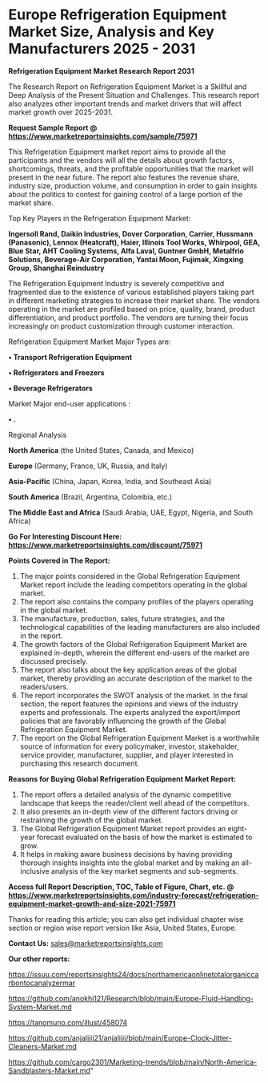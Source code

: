 # Europe Refrigeration Equipment Market Size, Analysis and Key Manufacturers 2025 - 2031

<strong>Refrigeration Equipment Market Research Report 2031</strong>

The Research Report on Refrigeration Equipment Market is a Skillful and Deep Analysis of the Present Situation and Challenges. This research report also analyzes other important trends and market drivers that will affect market growth over 2025-2031.

<strong>Request Sample Report @ <a href=https://www.marketreportsinsights.com/sample/75971>https://www.marketreportsinsights.com/sample/75971</a></strong>

This Refrigeration Equipment market report aims to provide all the participants and the vendors will all the details about growth factors, shortcomings, threats, and the profitable opportunities that the market will present in the near future. The report also features the revenue share, industry size, production volume, and consumption in order to gain insights about the politics to contest for gaining control of a large portion of the market share.

Top Key Players in the Refrigeration Equipment Market:

<strong>Ingersoll Rand, Daikin Industries, Dover Corporation, Carrier, Hussmann (Panasonic), Lennox (Heatcraft), Haier, Illinois Tool Works, Whirpool, GEA, Blue Star, AHT Cooling Systems, Alfa Laval, Guntner GmbH, Metalfrio Solutions, Beverage-Air Corporation, Yantai Moon, Fujimak, Xingxing Group, Shanghai Reindustry</strong>

The Refrigeration Equipment Industry is severely competitive and fragmented due to the existence of various established players taking part in different marketing strategies to increase their market share. The vendors operating in the market are profiled based on price, quality, brand, product differentiation, and product portfolio. The vendors are turning their focus increasingly on product customization through customer interaction.

Refrigeration Equipment Market Major Types are:

<strong>• Transport Refrigeration Equipment

• Refrigerators and Freezers

• Beverage Refrigerators</strong>

Market Major end-user applications :

<strong>• .</strong>

Regional Analysis

</u><strong><b>North America</b></strong> (the United States, Canada, and Mexico)

<strong><b>Europe </b></strong>(Germany, France, UK, Russia, and Italy)

<strong><b>Asia-Pacific</b></strong> (China, Japan, Korea, India, and Southeast Asia)

<strong><b>South America</b></strong> (Brazil, Argentina, Colombia, etc.)

<strong><b>The Middle East and Africa</b></strong> (Saudi Arabia, UAE, Egypt, Nigeria, and South Africa)

<strong>Go For Interesting Discount Here: <a href=https://www.marketreportsinsights.com/discount/75971>https://www.marketreportsinsights.com/discount/75971</a></strong>

<strong>Points Covered in The Report:</strong>
<ol>
  <li>The major points considered in the Global Refrigeration Equipment Market report include the leading competitors operating in the global market.</li>
  <li>The report also contains the company profiles of the players operating in the global market.</li>
  <li>The manufacture, production, sales, future strategies, and the technological capabilities of the leading manufacturers are also included in the report.</li>
  <li>The growth factors of the Global Refrigeration Equipment Market are explained in-depth, wherein the different end-users of the market are discussed precisely.</li>
  <li>The report also talks about the key application areas of the global market, thereby providing an accurate description of the market to the readers/users.</li>
  <li>The report incorporates the SWOT analysis of the market. In the final section, the report features the opinions and views of the industry experts and professionals. The experts analyzed the export/import policies that are favorably influencing the growth of the Global Refrigeration Equipment Market.</li>
  <li>The report on the Global Refrigeration Equipment Market is a worthwhile source of information for every policymaker, investor, stakeholder, service provider, manufacturer, supplier, and player interested in purchasing this research document.</li>
</ol>
<strong>Reasons for Buying Global Refrigeration Equipment Market Report:</strong>

<ol>
  <li>The report offers a detailed analysis of the dynamic competitive landscape that keeps the reader/client well ahead of the competitors.</li>
  <li>It also presents an in-depth view of the different factors driving or restraining the growth of the global market.</li>
  <li>The Global Refrigeration Equipment Market report provides an eight-year forecast evaluated on the basis of how the market is estimated to grow.</li>
  <li>It helps in making aware business decisions by having providing thorough insights insights into the global market and by making an all-inclusive analysis of the key market segments and sub-segments.</li>
</ol>
<strong>Access full Report Description, TOC, Table of Figure, Chart, etc. @ <a href=https://www.marketreportsinsights.com/industry-forecast/refrigeration-equipment-market-growth-and-size-2021-75971>https://www.marketreportsinsights.com/industry-forecast/refrigeration-equipment-market-growth-and-size-2021-75971</a></strong>


Thanks for reading this article; you can also get individual chapter wise section or region wise report version like Asia, United States, Europe.

<strong>Contact Us:</strong>
sales@marketreportsinsights.com

<strong>Our other reports:</strong>

<a href=https://issuu.com/reportsinsights24/docs/northamericaonlinetotalorganiccarbontocanalyzermar>https://issuu.com/reportsinsights24/docs/northamericaonlinetotalorganiccarbontocanalyzermar</a>

<a href=https://github.com/anokhi121/Research/blob/main/Europe-Fluid-Handling-System-Market.md>https://github.com/anokhi121/Research/blob/main/Europe-Fluid-Handling-System-Market.md</a>

<a href=https://tanomuno.com/illust/458074>https://tanomuno.com/illust/458074</a>

<a href=https://github.com/anjaliiii21/anjaliiii/blob/main/Europe-Clock-Jitter-Cleaners-Market.md>https://github.com/anjaliiii21/anjaliiii/blob/main/Europe-Clock-Jitter-Cleaners-Market.md</a>

<a href=https://github.com/cargo2301/Marketing-trends/blob/main/North-America-Sandblasters-Market.md>https://github.com/cargo2301/Marketing-trends/blob/main/North-America-Sandblasters-Market.md</a>"

